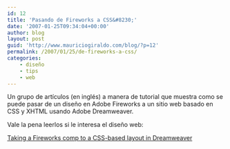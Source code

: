 ```yaml
---
id: 12
title: 'Pasando de Fireworks a CSS&#8230;'
date: '2007-01-25T09:34:04+00:00'
author: blog
layout: post
guid: 'http://www.mauriciogiraldo.com/blog/?p=12'
permalink: /2007/01/25/de-fireworks-a-css/
categories:
    - diseño
    - tips
    - web
---
```


Un grupo de artículos (en inglés) a manera de tutorial que muestra como se puede pasar de un diseño en Adobe Fireworks a un sitio web basado en CSS y XHTML usando Adobe Dreamweaver.

Vale la pena leerlos si le interesa el diseño web:

[Taking a Fireworks comp to a CSS-based layout in Dreamweaver](http://weblogs.macromedia.com/amusselman/archives/2006/12/taking_a_firewo.cfm)